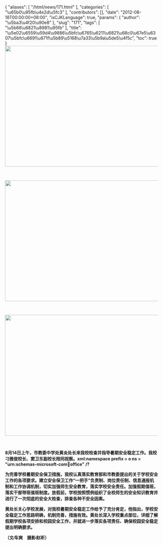 {
    "aliases": [
        "/html/news/171.html"
    ],
    "categories": [
        "\u65b0\u95fb\u4e2d\u5fc3"
    ],
    "contributors": [],
    "date": "2012-08-18T00:00:00+08:00",
    "isCJKLanguage": true,
    "params": {
        "author": "\u5ba3\u4f20\u90e8"
    },
    "slug": "171",
    "tags": [
        "\u5b66\u6821\u8981\u95fb"
    ],
    "title": "\u5e02\u6559\u59d4\u9886\u5bfc\u6765\u6211\u6821\u68c0\u67e5\u6307\u5bfc\u6691\u671f\u5b89\u5168\u7a33\u5b9a\u5de5\u4f5c",
    "toc": true
}
**<img
    src="https://cdn.tfls.online/mirror/full/f1640e2fcf6f5d4ac1a9150b2016edb835c272a4.jpg"
    style="display:block;margin-left:auto;margin-right:auto;"
    decoding="async"
    fetchpriority="auto"
    loading="lazy"
    height="397"
    width="600"
/>**

 

**<img
    src="https://cdn.tfls.online/mirror/full/8935e0ced7599146386784f6cd34d560285e2ea0.jpg"
    style="display:block;margin-left:auto;margin-right:auto;"
    decoding="async"
    fetchpriority="auto"
    loading="lazy"
    height="397"
    width="600"
/>**

 

**<img
    src="https://cdn.tfls.online/mirror/full/c1e1229ee2c97f213b1729a34a5f41bcc4472dca.jpg"
    style="display:block;margin-left:auto;margin-right:auto;"
    decoding="async"
    fetchpriority="auto"
    loading="lazy"
    height="397"
    width="600"
/>**

 

**8月14日上午，市教委中学处黄炎处长来我校检查并指导暑期安全稳定工作。我校刁雅俊校长、窦卫东副校长陪同视察。xml:namespace prefix = o ns = "urn:schemas-microsoft-com:office:office" /?**

**为完善学校暑期安全保卫措施，我校认真落实教育部和市教委提出的关于学校安全工作的各项要求。建立安全保卫工作“一把手”负责制、岗位责任制、信息通报机制和工作协调机制，切实加强师生安全教育，落实学校安全责任。加强假期值班，落实干部带班值班制度。放假前，学校按照惯例组织了全校师生的安全知识教育并进行了一次彻底的安全大检查，排查各种不安全因素。**

**黄处长关心学校发展，对我校暑期安全稳定工作给予了充分肯定，他指出，学校安全稳定工作思路明确，机制完善，措施有效。黄处长深入学校重点部位，详细了解假期学校各项安排和校园安全工作，并就进一步落实各项责任、确保校园安全稳定提出明确要求。**

**（文∕车爽　摄影∕赵昕）**

